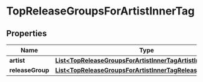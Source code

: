 

# TopReleaseGroupsForArtistInnerTag


## Properties

| Name | Type | Description | Notes |
|------------ | ------------- | ------------- | -------------|
|**artist** | [**List&lt;TopReleaseGroupsForArtistInnerTagArtistInner&gt;**](TopReleaseGroupsForArtistInnerTagArtistInner.md) |  |  [optional] |
|**releaseGroup** | [**List&lt;TopReleaseGroupsForArtistInnerTagReleaseGroupInner&gt;**](TopReleaseGroupsForArtistInnerTagReleaseGroupInner.md) |  |  [optional] |



